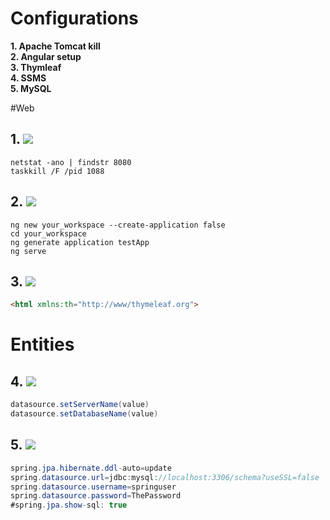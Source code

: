# Configurations
**1. Apache Tomcat kill**  
**2. Angular setup**  
**3. Thymleaf**  
**4. SSMS**  
**5. MySQL**  

#Web
## 1. ![](https://img.shields.io/badge/Apache%20Tomcat-F8DC75.svg?style=for-the-badge&logo=Apache-Tomcat&logoColor=black)
```
netstat -ano | findstr 8080
taskkill /F /pid 1088
```
## 2. ![](https://img.shields.io/badge/Angular-DD0031.svg?style=for-the-badge&logo=Angular&logoColor=white)
```
ng new your_workspace --create-application false
cd your_workspace
ng generate application testApp
ng serve
```
## 3. ![](https://img.shields.io/badge/Thymeleaf-005F0F.svg?style=for-the-badge&logo=Thymeleaf&logoColor=white)
```html
<html xmlns:th="http://www/thymeleaf.org">
```

# Entities
## 4. ![](https://img.shields.io/badge/Microsoft%20SQL%20Server-CC2927.svg?style=for-the-badge&logo=Microsoft-SQL-Server&logoColor=white)
```java
datasource.setServerName(value) 
datasource.setDatabaseName(value)
```
## 5. ![](https://img.shields.io/badge/MySQL-4479A1.svg?style=for-the-badge&logo=MySQL&logoColor=white)
```java
spring.jpa.hibernate.ddl-auto=update
spring.datasource.url=jdbc:mysql://localhost:3306/schema?useSSL=false
spring.datasource.username=springuser
spring.datasource.password=ThePassword
#spring.jpa.show-sql: true
```

